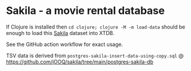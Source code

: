 # Sakila - a movie rental database

If Clojure is installed then `cd clojure; clojure -M -m load-data` should be enough to load this [Sakila](https://www.jooq.org/sakila) dataset into XTDB.

See the GitHub action workflow for exact usage.

TSV data is derived from `postgres-sakila-insert-data-using-copy.sql` @ https://github.com/jOOQ/sakila/tree/main/postgres-sakila-db
